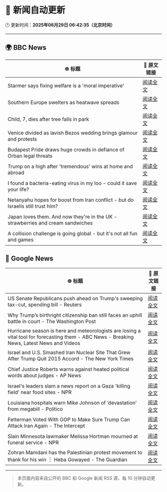 # 🧠 新闻自动更新

🕒 更新时间：**2025年06月29日 06:42:35（北京时间）**

---

## 🌍 BBC News

| 🌐 标题 | 🔗 原文链接 |
|--------|-------------|
| Starmer says fixing welfare is a 'moral imperative' | [阅读全文](https://www.bbc.com/news/articles/c20wxq3q1x3o) |
| Southern Europe swelters as heatwave spreads | [阅读全文](https://www.bbc.com/news/articles/c5y74nv1zqpo) |
| Child, 7, dies after tree falls in park | [阅读全文](https://www.bbc.com/news/articles/c4gdr4el5vpo) |
| Venice divided as lavish Bezos wedding brings glamour and protests | [阅读全文](https://www.bbc.com/news/articles/c5ylk5nznkyo) |
| Budapest Pride draws huge crowds in defiance of Orban legal threats | [阅读全文](https://www.bbc.com/news/articles/c23g02dl1z8o) |
| Trump on a high after 'tremendous' wins at home and abroad | [阅读全文](https://www.bbc.com/news/articles/c994p7vd8l5o) |
| I found a bacteria-eating virus in my loo - could it save your life? | [阅读全文](https://www.bbc.com/news/articles/czryvm3nlvdo) |
| Netanyahu hopes for boost from Iran conflict - but do Israelis still trust him? | [阅读全文](https://www.bbc.com/news/articles/cvgnp2l2vj9o) |
| Japan loves them. And now they're in the UK - strawberries and cream sandwiches | [阅读全文](https://www.bbc.com/news/articles/c75rdryk63lo) |
| A collision challenge is going global - but it's not all fun and games | [阅读全文](https://www.bbc.com/news/articles/cedg05z18z7o) |

## 📰 Google News

| 🌐 标题 | 🔗 原文链接 |
|--------|-------------|
| US Senate Republicans push ahead on Trump's sweeping tax-cut, spending bill - Reuters | [阅读全文](https://news.google.com/rss/articles/CBMiuwFBVV95cUxQakk0azlpSFVXMUs5SGN3RFZSUFFlMkxjQnNxWEdKcU90RHZOalJLVHBMM2F4WTExc2VsejRYcXVKd1M3TGo5Yk0zRTAwTnBmbERzZDFvMi1FQXRWMGhFNXgtRlB3X3AwdWIyVmRvVW9TWDg5N0IyUU1EdDJMQjNhbmpqS1Qxa191YnBKd3pva3Rta0dqdG1FcjcyZVhwN09SbWR6bUl1d2s0UzVWelVyZFR6UmNIamUzSXhV?oc=5) |
| Why Trump’s birthright citizenship ban still faces an uphill battle in court - The Washington Post | [阅读全文](https://news.google.com/rss/articles/CBMiogFBVV95cUxQRnRmZEE1eXFlTHFUQm56U1VDNWx2ZU1yc1Btb3dudUk2WVFIWk1DOUZHaXduS1ZXRk5NdHJBM1ZDTGI2THJWTUJRYTdXdFpHOF9IdHZjeDF6UF9vbXZHd2xMSC1KMnEya2lFQXFlOHhzbFMzUHRJdkEwSHNxQlVEb19vY29TNVFqaGJZanc3bUVOeU1SWmlrVFFONzlPUmlhVHc?oc=5) |
| Hurricane season is here and meteorologists are losing a vital tool for forecasting them - ABC News - Breaking News, Latest News and Videos | [阅读全文](https://news.google.com/rss/articles/CBMiqgFBVV95cUxOanFNSG1lQTBoV1Nod19Gcjg0MFZwTFYtM1JFdTh5Q2xpTTVFNmdJc1U5bEhtY0VncHIwR2JTWGhyMTVjV1ZPa3AydGQyU1dzYm5iRk5SZTFlZmtvWVBITEpFZDMyc1lXRWRTOTBwYml6NTFwWVFyZExoYWhqMHhvemthb1JkdFBsMDBjZ2ZTbEcydGowcGdBZHRMd3ZCWDJEX1F0RXFlNjRvQdIBrwFBVV95cUxPMjhwVUhwd3ZIUXpqdWRDUDZSbkYxQm5mc0FUWTBxa0pGRWIzWU1kUlZsZGp2NTNKVEdVbmFqdXBNTjlmOHdzdDBVNVhfX3BScVVXYTJybFZhcFNvMjRZa3FHWFNZa21KVzZocDItQzZqc2l0a21jNUdudE5QSUg0elBCWV9XM2VaVzVMRXZJS1JXM1puSC1WNGpXMWI1OGhGX2xjUmdUdHdHdHdMZzRv?oc=5) |
| Israel and U.S. Smashed Iran Nuclear Site That Grew After Trump Quit 2015 Accord - The New York Times | [阅读全文](https://news.google.com/rss/articles/CBMif0FVX3lxTE13SUg4cE5RUXVKZm1fb3pWc2kyTEpWSUptWnhfa1dzMzdHUEthOHFtbXVzbWYtT1dEc011MVhaaERKNzVNYkd4Q2pvVUhSOVdFYTZpSzF4NWplMWNqeEhJN3cyQ3hDd0FRYjFkUG5Bb01UVWdxTWRZSEVPaHJjbTg?oc=5) |
| Chief Justice Roberts warns against heated political words about judges - AP News | [阅读全文](https://news.google.com/rss/articles/CBMirwFBVV95cUxPU0NQbndTMnBDR0FWenR1T3E3bTgzaXQ5RzRubzRzdmh1M0R5NEd4amp6QWRFT2FtYW9WM0V1M25zY0RRd2w2UW1nNlBuRXNRUTc2em50aDlNZFVRTlR0dzVsaWo4ZkhObGdrZVJKd2dtb0ZqbmVwZ0dydi1NbDk4ZV9ySHBMdDNIUDJXQVhHdTJpbGY3bTUtbjNqbllmXzJjQ0FaVlFCcVdTd01IZ0pj?oc=5) |
| Israel's leaders slam a news report on a Gaza 'killing field' near food sites - NPR | [阅读全文](https://news.google.com/rss/articles/CBMie0FVX3lxTE1nQzNRcVN3VTJnQUJ6bjFPMDdkLW00d1NyeGtCQ2o0cHNoeng1N0xYeVlONFNFbDhIQlpYZFg1VTMxemNnVGNIaWZKMzdNWm1jNFJWSm9RSnp0WEtZd21vbHBYRDcxSnZhVVZibDlzSTNhVHJlakFpbGpmVQ?oc=5) |
| Louisiana hospitals warn Mike Johnson of ‘devastation’ from megabill - Politico | [阅读全文](https://news.google.com/rss/articles/CBMizgFBVV95cUxNU0F2M3h2S3Nzbl9NaXVwWDN1SERSX3lRbVhiMkxXU2gxZ2IyOXNhSVVpelFMTG16cHNGVHFFVW1ZOHBiOVZxdkZueFBrUU94V2FZN2NTYlY5ZGVMbEdJb2pWYnBvektiRmR2Vk15M0RGR3I1MHFCRkxHdmJBd01MOWVDRHl2X3JxTXJoLWY1T0k1SHJnLTZabndfMjhSVEtOZEctNG52MnotSXlrdk1aMGZ4SzNsOGVQSWlXdG5DZkhBbWlPbnNtY0dUX1IwZw?oc=5) |
| Fetterman Voted With GOP to Make Sure Trump Can Attack Iran Again - The Intercept | [阅读全文](https://news.google.com/rss/articles/CBMid0FVX3lxTFB6RWh1dENsZDJMbkJJOVFzMnlhM29FWXl2SVFBc24tUkNDRDRScHhHWFVjNFhzRWdtMmdRUnZPSGtQZUQ4aXV3a3VXWFNOXzBobFNGMUl3cWtPWHA0R3U2Y1FyTUdnelVuT3JOb2pKcDJ2WUxQN2FN?oc=5) |
| Slain Minnesota lawmaker Melissa Hortman mourned at funeral service - NPR | [阅读全文](https://news.google.com/rss/articles/CBMikwFBVV95cUxOcGxsU2tleklyRVlQV3Y3V3VfOVoyTWZ5OHBCNVV3cHBXSTJPNGNfWXVpSEY4WnN6LVhMeXpIdWlHeUhUQnduUnBhaGRja0RmNUh2QlA5M2NZVWFMejRMakozZnA1V1VwQWh2WFEtQ0FqQm9NOGltNUpkenVMYlE5eTJKcmdkQnhqZFE1SVJLaGREZWs?oc=5) |
| Zohran Mamdani has the Palestinian protest movement to thank for his win ｜ Heba Gowayed - The Guardian | [阅读全文](https://news.google.com/rss/articles/CBMilgFBVV95cUxOQjNLUzg1dkpXeXhWdmJabmNXY0F2dkZua2lwc19xYl9Tc3AyQ2F3Mlh0WjU4S1FobzhDck5RNkVOVXhhSUJjNzNWaFdSUkJHREs2UXNpUk1wQjNNQkM2ZUppZFhibnJHcTM4U2JUbEJTd2l4VHROYTZIdllnNEJnN2FQNzBYLWJFZlI3TVE5OWJ1b240Qnc?oc=5) |

---
> 本页面内容来自公开的 BBC 和 Google 新闻 RSS 源，每 10 分钟自动更新。
